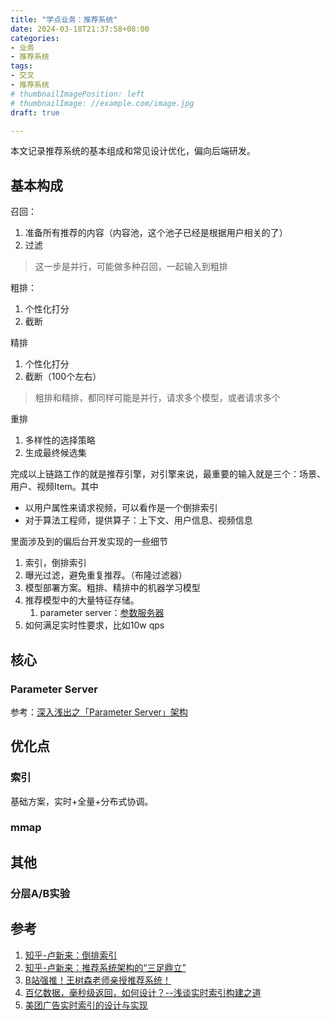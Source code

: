 ```yaml
---
title: "学点业务：推荐系统"
date: 2024-03-18T21:37:58+08:00
categories:
- 业务
- 推荐系统
tags:
- 交叉
- 推荐系统
# thumbnailImagePosition: left
# thumbnailImage: //example.com/image.jpg
draft: true

---
```

本文记录推荐系统的基本组成和常见设计优化，偏向后端研发。
<!--more-->
## 基本构成
召回：
1. 准备所有推荐的内容（内容池，这个池子已经是根据用户相关的了）
2. 过滤

> 这一步是并行，可能做多种召回，一起输入到粗排

粗排：
1. 个性化打分
2. 截断

精排
1. 个性化打分
2. 截断（100个左右）

> 粗排和精排，都同样可能是并行，请求多个模型，或者请求多个

重排
1. 多样性的选择策略
2. 生成最终候选集

完成以上链路工作的就是推荐引擎，对引擎来说，最重要的输入就是三个：场景、用户、视频Item。其中
- 以用户属性来请求视频，可以看作是一个倒排索引
- 对于算法工程师，提供算子：上下文、用户信息、视频信息

里面涉及到的偏后台开发实现的一些细节
1. 索引，倒排索引
2. 曝光过滤，避免重复推荐。（布隆过滤器）
3. 模型部署方案。粗排、精排中的机器学习模型
4. 推荐模型中的大量特征存储。
   1. parameter server：[参数服务器](https://cloud.tencent.com/developer/article/1694537)
5. 如何满足实时性要求，比如10w qps

## 核心
### Parameter Server
参考：[深入浅出之「Parameter Server」架构](https://cloud.tencent.com/developer/article/1694537)

## 优化点
### 索引
基础方案，实时+全量+分布式协调。

### mmap


## 其他
### 分层A/B实验



## 参考
1. [知乎-卢新来：​倒排索引](https://zhuanlan.zhihu.com/p/338487179)
2. [知乎-卢新来：推荐系统架构的“三足鼎立”](https://zhuanlan.zhihu.com/p/92743599)
3. [B站强推！王树森老师亲授推荐系统！](https://www.bilibili.com/video/BV1jh411A7WZ)
4. [百亿数据，毫秒级返回，如何设计？--浅谈实时索引构建之道](https://www.cnblogs.com/xiekun/p/14613073.html)
5. [美团广告实时索引的设计与实现](https://tech.meituan.com/2018/05/11/adp-rtidx-ls.html)